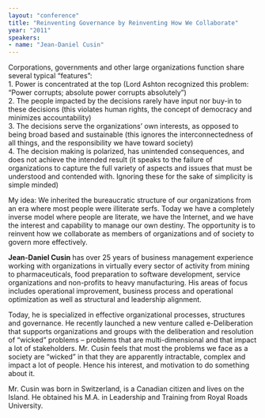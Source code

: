```yaml
---
layout: "conference"
title: "Reinventing Governance by Reinventing How We Collaborate"
year: "2011"
speakers:
- name: "Jean-Daniel Cusin"
---
```



Corporations, governments and other large organizations function share several
typical “features”:  
1\. Power is concentrated at the top (Lord Ashton recognized this problem:
“Power corrupts; absolute power corrupts absolutely”)  
2\. The people impacted by the decisions rarely have input nor buy-in to these
decisions (this violates human rights, the concept of democracy and minimizes
accountability)  
3\. The decisions serve the organizations’ own interests, as opposed to being
broad based and sustainable (this ignores the interconnectedness of all
things, and the responsibility we have toward society)  
4\. The decision making is polarized, has unintended consequences, and does
not achieve the intended result (it speaks to the failure of organizations to
capture the full variety of aspects and issues that must be understood and
contended with. Ignoring these for the sake of simplicity is simple minded)

My idea: We inherited the bureaucratic structure of our organizations from an
era where most people were illiterate serfs. Today we have a completely
inverse model where people are literate, we have the Internet, and we have the
interest and capability to manage our own destiny. The opportunity is to
reinvent how we collaborate as members of organizations and of society to
govern more effectively.

**Jean-Daniel Cusin** has over 25 years of business management experience
working with organizations in virtually every sector of activity from mining
to pharmaceuticals, food preparation to software development, service
organizations and non-profits to heavy manufacturing. His areas of focus
includes operational improvement, business process and operational
optimization as well as structural and leadership alignment.

Today, he is specialized in effective organizational processes, structures and
governance. He recently launched a new venture called e-Deliberation that
supports organizations and groups with the deliberation and resolution of
“wicked” problems – problems that are multi-dimensional and that impact a lot
of stakeholders. Mr. Cusin feels that most the problems we face as a society
are “wicked” in that they are apparently intractable, complex and impact a lot
of people. Hence his interest, and motivation to do something about it.

Mr. Cusin was born in Switzerland, is a Canadian citizen and lives on the
Island. He obtained his M.A. in Leadership and Training from Royal Roads
University.


[//]: # (Retrieved from https://web.archive.org/web/20210413201442/https://www.ideawave.ca/2011-conference/reinventing-governance-by-reinventing-how-we-collaborate)